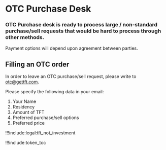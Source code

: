# OTC Purchase Desk

### OTC Purchase desk is ready to process large / non-standard purchase/sell requests that would be hard to process through other methods. 

Payment options will depend upon agreement between parties.

## Filling an OTC order

In order to leave an OTC purchase/sell request, please write to otc@gettft.com. 

Please specify the following data in your email:

1. Your Name
2. Residency
3. Amount of TFT
4. Preferred purchase/sell options
5. Preferred price

!!!include:legal:tft_not_investment

!!!include:token_toc